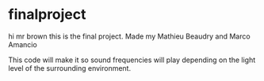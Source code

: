 # finalproject
hi mr brown this is the final project. Made my Mathieu Beaudry and Marco Amancio

This code will make it so sound frequencies will play depending on the light level of the surrounding environment.

